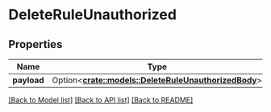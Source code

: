 # DeleteRuleUnauthorized

## Properties

Name | Type | Description | Notes
------------ | ------------- | ------------- | -------------
**payload** | Option<[**crate::models::DeleteRuleUnauthorizedBody**](DeleteRuleUnauthorizedBody.md)> |  | [optional]

[[Back to Model list]](../README.md#documentation-for-models) [[Back to API list]](../README.md#documentation-for-api-endpoints) [[Back to README]](../README.md)


